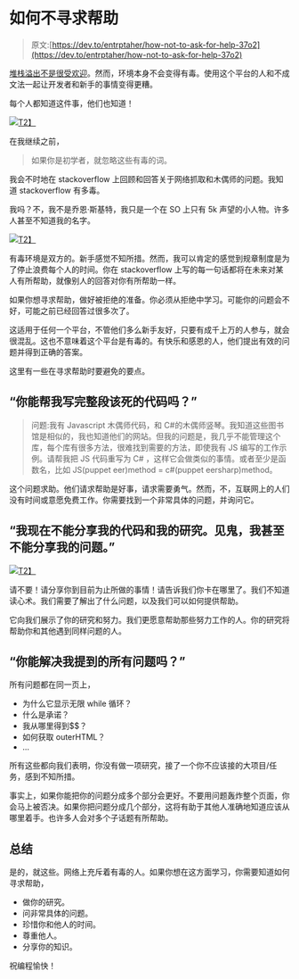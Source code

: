 # 如何不寻求帮助

> 原文:[https://dev.to/entrptaher/how-not-to-ask-for-help-37o2](https://dev.to/entrptaher/how-not-to-ask-for-help-37o2)

[堆栈溢出不是很受欢迎](https://stackoverflow.blog/2018/04/26/stack-overflow-isnt-very-welcoming-its-time-for-that-to-change/)。然而，环境本身不会变得有毒。使用这个平台的人和不成文法一起让开发者和新手的事情变得更糟。

每个人都知道这件事，他们也知道！

[![](../Images/079b8927b5c83dd43071453a56d04276.png)T2】](https://res.cloudinary.com/practicaldev/image/fetch/s--_r8eq88M--/c_limit%2Cf_auto%2Cfl_progressive%2Cq_auto%2Cw_880/https://i.imgur.com/Itw7d2V.png)

在我继续之前，

> 如果你是初学者，就忽略这些有毒的词。

我会不时地在 stackoverflow 上回顾和回答关于网络抓取和木偶师的问题。我知道 stackoverflow 有多毒。

我吗？不，我不是乔恩·斯基特，我只是一个在 SO 上只有 5k 声望的小人物。许多人甚至不知道我的名字。

[![](../Images/b6b13c8bdc6c367940e2024b1142d9cf.png)T2】](https://res.cloudinary.com/practicaldev/image/fetch/s--6PHmjMNR--/c_limit%2Cf_auto%2Cfl_progressive%2Cq_auto%2Cw_880/https://i.imgur.com/dUt7agI.png)

有毒环境是双方的。新手感觉不知所措。然而，我可以肯定的感觉到规章制度是为了停止浪费每个人的时间。你在 stackoverflow 上写的每一句话都将在未来对某人有所帮助，就像别人的回答对你有所帮助一样。

如果你想寻求帮助，做好被拒绝的准备。你必须从拒绝中学习。可能你的问题会不好，可能之前已经回答过很多次了。

这适用于任何一个平台，不管他们多么新手友好，只要有成千上万的人参与，就会很混乱。这也不意味着这个平台是有毒的。有快乐和感恩的人，他们提出有效的问题并得到正确的答案。

这里有一些在寻求帮助时要避免的要点。

## [](#can-you-please-write-the-whole-damn-code-for-me)“你能帮我写完整段该死的代码吗？”

> 问题:我有 Javascript 木偶师代码，和 C#的木偶师竖琴。我知道这些图书馆是相似的，我也知道他们的网站。但我的问题是，我几乎不能管理这个库，每个库有很多方法，很难找到需要的方法，即使我有 JS 编写的工作示例。请帮我把 JS 代码重写为 C# ，这样它会做类似的事情。或者至少是函数名，比如 JS(puppet eer)method = c#(puppet eersharp)method。

这个问题求助。他们请求帮助是好事，请求需要勇气。然而，不，互联网上的人们没有时间或意愿免费工作。你需要找到一个非常具体的问题，并询问它。

## “我现在不能分享我的代码和我的研究。见鬼，我甚至不能分享我的问题。”

[![](../Images/25073e82d71cedadda8379f3d3abb6ac.png)T2】](https://res.cloudinary.com/practicaldev/image/fetch/s--c5V_97Sp--/c_limit%2Cf_auto%2Cfl_progressive%2Cq_auto%2Cw_880/http://i.imgur.com/9Aqh37n.png)

请不要！请分享你到目前为止所做的事情！请告诉我们你卡在哪里了。我们不知道读心术。我们需要了解出了什么问题，以及我们可以如何提供帮助。

它向我们展示了你的研究和努力。我们更愿意帮助那些努力工作的人。你的研究将帮助你和其他遇到同样问题的人。

## [](#can-you-solve-all-problems-i-mentioned)“你能解决我提到的所有问题吗？”

所有问题都在同一页上，

*   为什么它显示无限 while 循环？
*   什么是承诺？
*   我从哪里得到$$？
*   如何获取 outerHTML？
*   ...

所有这些都向我们表明，你没有做一项研究，接了一个你不应该接的大项目/任务，感到不知所措。

事实上，如果你能把你的问题分成多个部分会更好。不要用问题轰炸整个页面，你会马上被否决。如果你把问题分成几个部分，这将有助于其他人准确地知道应该从哪里着手。也许多人会对多个子话题有所帮助。

## [](#summary)总结

是的，就这些。网络上充斥着有毒的人。如果你想在这方面学习，你需要知道如何寻求帮助，

*   做你的研究。
*   问非常具体的问题。
*   珍惜你和他人的时间。
*   尊重他人。
*   分享你的知识。

祝编程愉快！